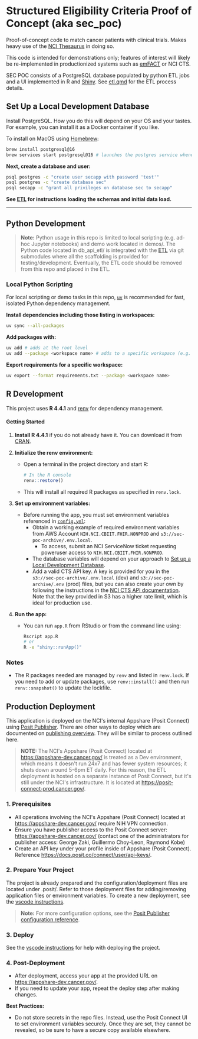 # Structured Eligibility Criteria Proof of Concept (aka sec_poc)

Proof-of-concept code to match cancer patients with clinical trials. Makes heavy use of the [NCI Thesaurus](https://ncithesaurus.nci.nih.gov/ncitbrowser/) in doing so.

This code is intended for demonstrations only; features of interest will likely be re-implemented in productionized systems such as [emFACT](https://em-fact.com/) or NCI CTS.

SEC POC consists of a PostgreSQL database populated by python ETL jobs and a UI implemented in R and [Shiny](https://shiny.posit.co/). See [etl.qmd](https://github.com/CBIIT/sec_etl/blob/main/etl.qmd) for the ETL process details.

## Set Up a Local Development Database

Install PostgreSQL. How you do this will depend on your OS and your tastes. For example, you can install it as a Docker container if you like.

To install on MacOS using [Homebrew](https://brew.sh/):

```bash
brew install postgresql@16
brew services start postgresql@16 # launches the postgres service whenever your computer launches
```

**Next, create a database and user:**

```bash
psql postgres -c "create user secapp with password 'test'"
psql postgres -c "create database sec"
psql secapp -c "grant all privileges on database sec to secapp"
```

**See [ETL](https://github.com/CBIIT/sec_etl) for instructions loading the schemas and initial data load.**

---

## Python Development

> **Note:** Python usage in this repo is limited to local scripting (e.g. ad-hoc Jupyter notebooks) and demo work located in demos/. The Python code located in db_api_etl/ is integrated with the [ETL](https://github.com/CBIIT/sec_etl) via git submodules where all the scaffolding is provided for testing/development. Eventually, the ETL code should be removed from this repo and placed in the ETL.

### Local Python Scripting

For local scripting or demo tasks in this repo, [`uv`](https://github.com/astral-sh/uv) is recommended for fast, isolated Python dependency management.

**Install dependencies including those listing in workspaces:**

```bash
uv sync --all-packages
```

**Add packages with:**

```bash
uv add # adds at the root level
uv add --package <workspace name> # adds to a specific workspace (e.g. an isolated project listed in demos/)
```

**Export requirements for a specific workspace:**

```bash
uv export --format requirements.txt --package <workspace name>
```

## R Development

This project uses **R 4.4.1** and [renv](https://rstudio.github.io/renv/) for dependency management.

#### Getting Started

1. **Install R 4.4.1** if you do not already have it. You can download it from [CRAN](https://cran.r-project.org/).

2. **Initialize the renv environment:**

   - Open a terminal in the project directory and start R:
     ```R
     # In the R console
     renv::restore()
     ```
   - This will install all required R packages as specified in `renv.lock`.

3. **Set up environment variables:**

   - Before running the app, you must set environment variables referenced in [`config.yml`](config.yml):
     - Obtain a working example of required environment variables from AWS Account `NIH.NCI.CBIIT.FHIR.NONPROD` and `s3://sec-poc-archive/.env.local`.
       - To access, submit an NCI ServiceNow ticket requesting poweruser access to `NIH.NCI.CBIIT.FHIR.NONPROD`.
     - The database variables will depend on your approach to [Set up a Local Development Database](#set-up-a-local-development-database).
     - Add a valid CTS API key. A key is provided for you in the `s3://sec-poc-archive/.env.local` (dev) and `s3://sec-poc-archive/.env` (prod) files, but you can also create your own by following the instructions in the [NCI CTS API documentation](https://clinicaltrialsapi.cancer.gov/doc). Note that the key provided in S3 has a higher rate limit, which is ideal for production use.

4. **Run the app:**
   - You can run `app.R` from RStudio or from the command line using:
     ```bash
     Rscript app.R
     # or
     R -e "shiny::runApp()"
     ```

### Notes

- The R packages needed are managed by `renv` and listed in `renv.lock`. If you need to add or update packages, use `renv::install()` and then run `renv::snapshot()` to update the lockfile.

## Production Deployment

This application is deployed on the NCI's internal Appshare (Posit Connect) using [Posit Publisher](https://github.com/posit-dev/publisher). There are other ways to deploy which are documented on [publishing overview](https://docs.posit.co/connect/user/publishing-overview/). They will be similar to process outlined here.

> **NOTE:** The NCI's Appshare (Posit Connect) located at https://appshare-dev.cancer.gov/ is treated as a Dev environment, which means it doesn't run 24x7 and has fewer system resources; it shuts down around 5-6pm ET daily. For this reason, the ETL deployment is hosted on a separate instance of Posit Connect, but it's still under the NCI's infrastructure. It is located at https://posit-connect-prod.cancer.gov/.

### 1. Prerequisites

- All operations involving the NCI's Appshare (Posit Connect) located at https://appshare-dev.cancer.gov/ require NIH VPN connection.
- Ensure you have publisher access to the Posit Connect server: https://appshare-dev.cancer.gov/ (contact one of the administrators for publisher access: George Zaki, Guillermo Choy-Leon, Raymond Kobe)
- Create an API key under your profile inside of Appshare (Posit Connect). Reference https://docs.posit.co/connect/user/api-keys/.

### 2. Prepare Your Project

The project is already prepared and the configuration/deployment files are located under .posit/. Refer to those deployment files for adding/removing application files or environment variables. To create a new deployment, see the [vscode instructions](https://github.com/posit-dev/publisher/blob/main/docs/vscode.md).

> **Note:** For more configuration options, see the [Posit Publisher configuration reference](https://github.com/posit-dev/publisher/blob/main/docs/configuration.md).

### 3. Deploy

See the [vscode instructions](https://github.com/posit-dev/publisher/blob/main/docs/vscode.md) for help with deploying the project.

### 4. Post-Deployment

- After deployment, access your app at the provided URL on https://appshare-dev.cancer.gov/.
- If you need to update your app, repeat the deploy step after making changes.

**Best Practices:**

- Do not store secrets in the repo files. Instead, use the Posit Connect UI to set environment variables securely. Once they are set, they cannot be revealed, so be sure to have a secure copy available elsewhere.
